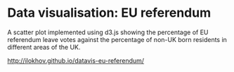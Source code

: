 Data visualisation: EU referendum
============

A scatter plot implemented using d3.js showing the percentage of EU referendum leave votes against the percentage of non-UK born residents in different areas of the UK.

http://ilokhov.github.io/datavis-eu-referendum/